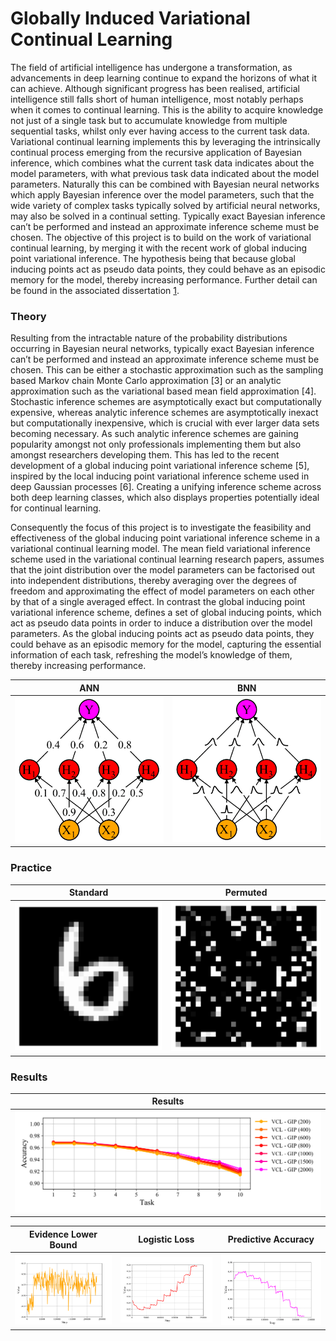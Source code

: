# Globally Induced Variational Continual Learning

The field of artificial intelligence has undergone a transformation, as advancements in deep learning continue to expand the horizons of what it can achieve. Although significant progress has been realised, artificial intelligence still falls short of human intelligence, most notably perhaps when it comes to continual learning. This is the ability to acquire knowledge not just of a single task but to accumulate knowledge from multiple sequential tasks, whilst only ever having access to the current task data. Variational continual learning implements this by leveraging the intrinsically continual process emerging from the recursive application of Bayesian inference, which combines what the current task data indicates about the model parameters, with what previous task data indicated about the model parameters. Naturally this can be combined with Bayesian neural networks which apply Bayesian inference over the model parameters, such that the wide variety of complex tasks typically solved by artificial neural networks, may also be solved in a continual setting. Typically exact Bayesian inference can’t be performed and instead an approximate inference scheme must be chosen. The objective of this project is to build on the work of variational continual learning, by merging it with the recent work of global inducing point variational inference. The hypothesis being that because global inducing points act as pseudo data points, they could behave as an episodic memory for the model, thereby increasing performance. Further detail can be found in the associated dissertation [1](Dissertation.pdf).

### Theory

Resulting from the intractable nature of the probability distributions occurring in Bayesian neural
networks, typically exact Bayesian inference can’t be performed and instead an approximate inference
scheme must be chosen. This can be either a stochastic approximation such as the sampling based Markov
chain Monte Carlo approximation [3] or an analytic approximation such as the variational based mean field
approximation [4]. Stochastic inference schemes are asymptotically exact but computationally expensive,
whereas analytic inference schemes are asymptotically inexact but computationally inexpensive, which
is crucial with ever larger data sets becoming necessary. As such analytic inference schemes are gaining
popularity amongst not only professionals implementing them but also amongst researchers developing
them. This has led to the recent development of a global inducing point variational inference scheme [5],
inspired by the local inducing point variational inference scheme used in deep Gaussian processes [6].
Creating a unifying inference scheme across both deep learning classes, which also displays properties
potentially ideal for continual learning.

Consequently the focus of this project is to investigate the feasibility and effectiveness of the global
inducing point variational inference scheme in a variational continual learning model. The mean field
variational inference scheme used in the variational continual learning research papers, assumes that the
joint distribution over the model parameters can be factorised out into independent distributions, thereby
averaging over the degrees of freedom and approximating the effect of model parameters on each other
by that of a single averaged effect. In contrast the global inducing point variational inference scheme,
defines a set of global inducing points, which act as pseudo data points in order to induce a distribution
over the model parameters. As the global inducing points act as pseudo data points, they could behave
as an episodic memory for the model, capturing the essential information of each task, refreshing the
model’s knowledge of them, thereby increasing performance.

|ANN|BNN|
|:-:|:-:|
|![](plots/ann.png)|![](plots/bnn.png)|

### Practice

|Standard|Permuted|
|:------:|:------:|
|![](plots/standard.png)|![](plots/permuted.png)|

### Results

|Results|
|:-----:|
|![](plots/original_results.png)|

|Evidence Lower Bound|Logistic Loss|Predictive Accuracy|
|:------------------:|:-----------:|:-----------------:|
|![](plots/original_evidence.png)|![](plots/original_loss.png)|![](plots/original_accuracy.png)|